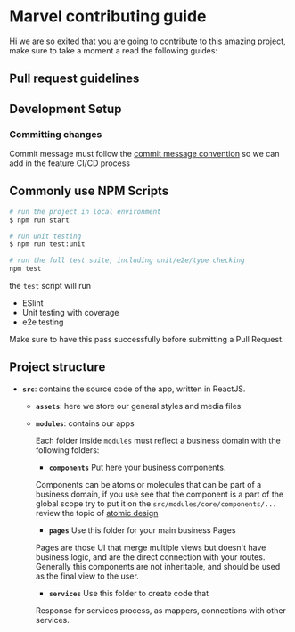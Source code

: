 # Marvel contributing guide

Hi we are so exited that you are going to contribute to this amazing project, make sure to take a moment a read the following guides:

## Pull request guidelines 

## Development Setup

### Committing changes 

Commit message must follow the [commit message convention]() so we can add in the feature CI/CD process

## Commonly use NPM Scripts

```bash
# run the project in local environment
$ npm run start

# run unit testing
$ npm run test:unit

# run the full test suite, including unit/e2e/type checking
npm test
```

the `test` script will run 

- ESlint 
- Unit testing with coverage
- e2e testing  

Make sure to have this pass successfully before submitting a Pull Request.

## Project structure

- **`src`**: contains the source code of the app, written in ReactJS.

  - **`assets`**: here we store our general styles and media files

  - **`modules`**: contains our apps 

    Each folder inside `modules` must reflect a business domain with the following folders:

    - **`components`** Put here your business components.
    
    Components can be atoms or molecules that can be part of a business domain, if you use see that 
    the component is a part of the global scope try to put it on the `src/modules/core/components/...`
    review the topic of [atomic design](https://bradfrost.com/blog/post/atomic-web-design/)

    - **`pages`** Use this folder for your main business Pages

    Pages are those UI that merge multiple views but doesn't have business logic,
    and are the direct connection with your routes. Generally this components are not inheritable, 
    and should be used as the final view to the user. 

    - **`services`** Use this folder to create code that 
    
    Response for services process, as mappers, connections with other services.


